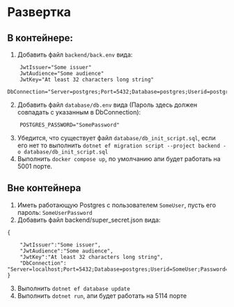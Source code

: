 # Развертка

## В контейнере:

1. Добавить файл `backend/back.env` вида:
~~~
    JwtIssuer="Some issuer"
    JwtAudience="Some audience"
    JwtKey="At least 32 characters long string"
    DbConnection="Server=postgres;Port=5432;Database=postgres;Userid=postgres;Password=SomePassword"
~~~
2. Добавить файл `database/db.env` вида (Пароль здесь должен совпадать с указанным в DbConnection):
~~~
    POSTGRES_PASSWORD="SomePassword"
~~~ 
3. Убедится, что существует файл `database/db_init_script.sql`, если его нет то выполнить `dotnet ef migration script --project backend -o database/db_init_script.sql` 
4. Выполнить `docker compose up`, по умолчанию апи будет работать на 5001 порте.

## Вне контейнера

1. Иметь работающую Postgres с пользователем `SomeUser`, пусть его пароль: `SomeUserPassword`
2. Добавить файл backend/super_secret.json вида:
~~~
{

    "JwtIssuer":"Some issuer",
    "JwtAudience":"Some audience",
    "JwtKey":"At least 32 characters long string",
    "DbConnection": "Server=localhost;Port=5432;Database=postgres;Userid=SomeUser;Password=SomeUserPassword"
}
~~~
3. Выполнить `dotnet ef database update`
4. Выполнить `dotnet run`, апи будет работать на 5114 порте